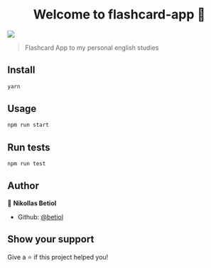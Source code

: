 <h1 align="center">Welcome to flashcard-app 👋</h1>
<p>
  <img src="https://img.shields.io/badge/version-0.0.1-blue.svg?cacheSeconds=2592000" />
</p>

> Flashcard App to my personal english studies

## Install

```sh
yarn
```

## Usage

```sh
npm run start
```

## Run tests

```sh
npm run test
```

## Author

👤 **Nikollas Betiol**

* Github: [@betiol](https://github.com/betiol)

## Show your support

Give a ⭐️ if this project helped you!


